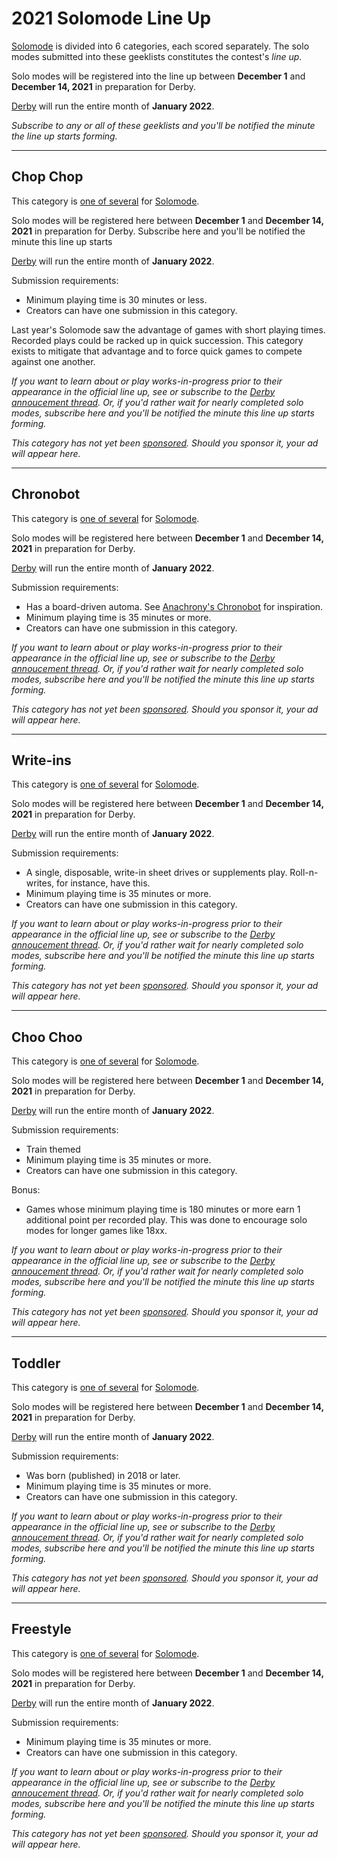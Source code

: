 # 2021 Solomode Line Up
[Solomode](./announcement-solomode.md) is divided into 6 categories, each scored separately.  The solo modes submitted into these geeklists constitutes the contest's *line up*.

Solo modes will be registered into the line up between **December 1** and **December 14, 2021** in preparation for Derby.

[Derby](./announcement-derby.md) will run the entire month of **January 2022**.

*Subscribe to any or all of these geeklists and you'll be notified the minute the line up starts forming.*

---

## Chop Chop
This category is [one of several](./categories.md) for [Solomode](./announcement-solomode.md).

Solo modes will be registered here between **December 1** and **December 14, 2021** in preparation for Derby.  Subscribe here and you'll be notified the minute this line up starts

[Derby](./announcement-derby.md) will run the entire month of **January 2022**.

Submission requirements:
* Minimum playing time is 30 minutes or less.
* Creators can have one submission in this category.

Last year's Solomode saw the advantage of games with short playing times.  Recorded plays could be racked up in quick succession.  This category exists to mitigate that advantage and to force quick games to compete against one another.

*If you want to learn about or play works-in-progress prior to their appearance in the official line up, see or subscribe to the [Derby annoucement thread](./announcement-derby.md).  Or, if you'd rather wait for nearly completed solo modes, subscribe here and you'll be notified the minute this line up starts forming.*

*This category has not yet been [sponsored](./sponsors-guide.md).  Should you sponsor it, your ad will appear here.*

---

## Chronobot
This category is [one of several](./categories.md) for [Solomode](./announcement-solomode.md).

Solo modes will be registered here between **December 1** and **December 14, 2021** in preparation for Derby.

[Derby](./announcement-derby.md) will run the entire month of **January 2022**.

Submission requirements:
* Has a board-driven automa.  See [Anachrony's Chronobot](https://boardgamegeek.com/image/3037431/anachrony) for inspiration.
* Minimum playing time is 35 minutes or more.
* Creators can have one submission in this category.

*If you want to learn about or play works-in-progress prior to their appearance in the official line up, see or subscribe to the [Derby annoucement thread](./announcement-derby.md).  Or, if you'd rather wait for nearly completed solo modes, subscribe here and you'll be notified the minute this line up starts forming.*

*This category has not yet been [sponsored](./sponsors-guide.md).  Should you sponsor it, your ad will appear here.*

---

## Write-ins
This category is [one of several](./categories.md) for [Solomode](./announcement-solomode.md).

Solo modes will be registered here between **December 1** and **December 14, 2021** in preparation for Derby.

[Derby](./announcement-derby.md) will run the entire month of **January 2022**.

Submission requirements:
* A single, disposable, write-in sheet drives or supplements play.  Roll-n-writes, for instance, have this.
* Minimum playing time is 35 minutes or more.
* Creators can have one submission in this category.

*If you want to learn about or play works-in-progress prior to their appearance in the official line up, see or subscribe to the [Derby annoucement thread](./announcement-derby.md).  Or, if you'd rather wait for nearly completed solo modes, subscribe here and you'll be notified the minute this line up starts forming.*

*This category has not yet been [sponsored](./sponsors-guide.md).  Should you sponsor it, your ad will appear here.*

---

## Choo Choo
This category is [one of several](./categories.md) for [Solomode](./announcement-solomode.md).

Solo modes will be registered here between **December 1** and **December 14, 2021** in preparation for Derby.

[Derby](./announcement-derby.md) will run the entire month of **January 2022**.

Submission requirements:
* Train themed
* Minimum playing time is 35 minutes or more.
* Creators can have one submission in this category.

Bonus:
* Games whose minimum playing time is 180 minutes or more earn 1 additional point per recorded play.  This was done to encourage solo modes for longer games like 18xx.

*If you want to learn about or play works-in-progress prior to their appearance in the official line up, see or subscribe to the [Derby annoucement thread](./announcement-derby.md).  Or, if you'd rather wait for nearly completed solo modes, subscribe here and you'll be notified the minute this line up starts forming.*

*This category has not yet been [sponsored](./sponsors-guide.md).  Should you sponsor it, your ad will appear here.*

---

## Toddler
This category is [one of several](./categories.md) for [Solomode](./announcement-solomode.md).

Solo modes will be registered here between **December 1** and **December 14, 2021** in preparation for Derby.

[Derby](./announcement-derby.md) will run the entire month of **January 2022**.

Submission requirements:
* Was born (published) in 2018 or later.
* Minimum playing time is 35 minutes or more.
* Creators can have one submission in this category.

*If you want to learn about or play works-in-progress prior to their appearance in the official line up, see or subscribe to the [Derby annoucement thread](./announcement-derby.md).  Or, if you'd rather wait for nearly completed solo modes, subscribe here and you'll be notified the minute this line up starts forming.*

*This category has not yet been [sponsored](./sponsors-guide.md).  Should you sponsor it, your ad will appear here.*

---

## Freestyle
This category is [one of several](./categories.md) for [Solomode](./announcement-solomode.md).

Solo modes will be registered here between **December 1** and **December 14, 2021** in preparation for Derby.

[Derby](./announcement-derby.md) will run the entire month of **January 2022**.

Submission requirements:
* Minimum playing time is 35 minutes or more.
* Creators can have one submission in this category.

*If you want to learn about or play works-in-progress prior to their appearance in the official line up, see or subscribe to the [Derby annoucement thread](./announcement-derby.md).  Or, if you'd rather wait for nearly completed solo modes, subscribe here and you'll be notified the minute this line up starts forming.*

*This category has not yet been [sponsored](./sponsors-guide.md).  Should you sponsor it, your ad will appear here.*
